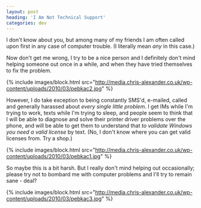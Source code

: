 ```yaml
---
layout: post
heading: 'I Am Not Technical Support'
categories: dev
---
```


I don't know about you, but among many of my friends I am often called upon first in any case of computer trouble. (I literally mean *any* in this case.)

Now don't get me wrong, I try to be a nice person and I definitely don't mind helping someone out once in a while, and when they have tried themselves to fix the problem.

{% include images/block.html src="http://media.chris-alexander.co.uk/wp-content/uploads/2010/03/pebkac2.jpg" %}

However, I do take exception to being constantly SMS'd, e-mailed, called and generally harassed about *every single little problem*. I get IMs while I'm trying to work, texts while I'm trying to sleep, and people seem to think that I will be able to diagnose and solve their printer driver problems over the phone, and will be able to get them to understand that *to validate Windows you need a valid license* by text. (No, I don't know where you can get valid licenses from. Try a shop.)

{% include images/block.html src="http://media.chris-alexander.co.uk/wp-content/uploads/2010/03/pebkac1.jpg" %}

So maybe this is a bit harsh. But I really don't mind helping out occasionally; please try not to bombard me with computer problems and I'll try to remain sane - deal?

{% include images/block.html src="http://media.chris-alexander.co.uk/wp-content/uploads/2010/03/pebkac3.jpg" %}